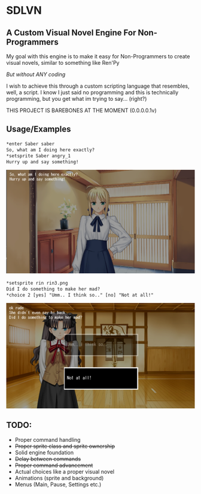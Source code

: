 # SDLVN
## A Custom Visual Novel Engine For Non-Programmers
My goal with this engine is to make it easy for Non-Programmers to create visual novels, similar to something like Ren'Py

*But without ANY coding*


I wish to achieve this through a custom scripting language that resembles, well, a script. I know I just said no programming and this is technically programming, but you get what im trying to say... (right?)

THIS PROJECT IS BAREBONES AT THE MOMENT (0.0.0.0.1v)


## Usage/Examples

```text
*enter Saber saber
So, what am I doing here exactly?
*setsprite Saber angry_1
Hurry up and say something!
```

![EngineExample](example.png)



```text
*setsprite rin rin3.png
Did I do something to make her mad?
*choice 2 [yes] "Umm.. I think so.." [no] "Not at all!"
```

![EngineExample2](example2.png)
## TODO:
- Proper command handling
- ~~Proper sprite class and sprite ownership~~
- Solid engine foundation
- ~~Delay between commands~~
- ~~Proper command advancement~~
- Actual choices like a proper visual novel
- Animations (sprite and background)
- Menus (Main, Pause, Settings etc.)
